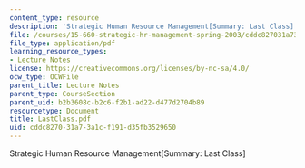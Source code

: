 ```yaml
---
content_type: resource
description: 'Strategic Human Resource Management[Summary: Last Class]'
file: /courses/15-660-strategic-hr-management-spring-2003/cddc827031a73a1cf191d35fb3529650_LastClass.pdf
file_type: application/pdf
learning_resource_types:
- Lecture Notes
license: https://creativecommons.org/licenses/by-nc-sa/4.0/
ocw_type: OCWFile
parent_title: Lecture Notes
parent_type: CourseSection
parent_uid: b2b3608c-b2c6-f2b1-ad22-d477d2704b89
resourcetype: Document
title: LastClass.pdf
uid: cddc8270-31a7-3a1c-f191-d35fb3529650
---
```

Strategic Human Resource Management[Summary: Last Class]